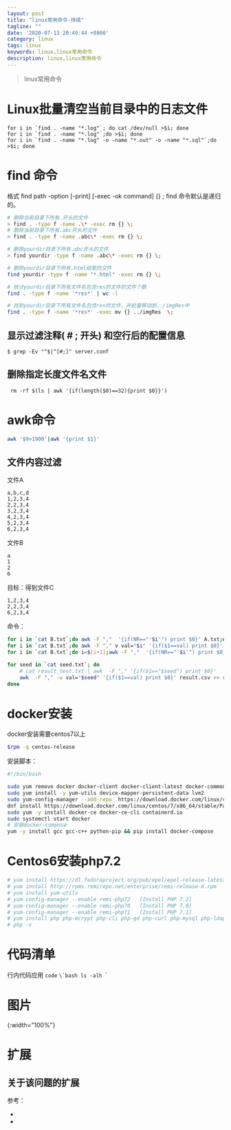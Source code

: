 ```yaml
---
layout: post
title: "linux常用命令-待续"
tagline: ""
date: '2020-07-13 20:49:44 +0800'
category: linux
tags: linux 
keywords: linux,linux常用命令
description: linux,linux常用命令
---
```

> linux常用命令

# Linux批量清空当前目录中的日志文件
```
for i in `find . -name "*.log"`; do cat /dev/null >$i; done
for i in `find . -name "*.log"`;do >$i; done
for i in `find . -name "*.log" -o -name "*.out" -o -name "*.sql"`;do >$i; done
```
# find 命令
格式 find path -option [-print] [-exec -ok command] {} \;
find 命令默认是递归的。
```sh
# 删除当前目录下所有.开头的文件
> find . -type f -name .\* -exec rm {} \;
# 删除当前目录下所有.abc开头的文件
> find . -type f -name .abc\* -exec rm {} \;

# 删除yourdir目录下所有.abc开头的文件
> find yourdir -type f -name .abc\* -exec rm {} \;

# 删除yourdir目录下所有.html结尾的文件
find yourdir -type f -name "*.html" -exec rm {} \;

# 统计yourdir目录下所有文件名包含res的文件的文件个数
find . -type f -name '*res*' | wc -l

# 找到yourdir目录下所有文件名包含res的文件，并批量移动到../imgRes中
find . -type f -name '*res*' -exec mv {} ../imgRes  \;

```
## 显示过滤注释( # ; 开头) 和空行后的配置信息
```
$ grep -Ev "^$|^[#;]" server.conf
```
## 删除指定长度文件名文件

```
 rm -rf $(ls | awk '{if(length($0)==32){print $0}}')
```
# awk命令
```sh
awk '$9>1900'|awk '{print $1}'
```
## 文件内容过滤
文件A
```
a,b,c,d
1,2,3,4
2,2,3,4
3,2,3,4
4,2,3,4
5,2,3,4
6,2,3,4
```
文件B
```
a
1
2
6
```
目标：得到文件C
```
1,2,3,4
2,2,3,4
6,2,3,4
```
命令：
```sh
for i in `cat B.txt`;do awk -F ","  '{if(NR=="'$i'") print $0}' A.txt;done > C.txt 
for i in `cat B.txt`;do awk -F "," v val="$i" '{if($1==val) print $0}' A.txt;done >  C.txt 
for i in `cat B.txt`;do i=$[i+1];awk -F ","  '{if(NR=="'$i'") print $0}' A.txt;done > C.txt 

for seed in `cat seed.txt`; do
	# cat result_test.txt | awk  -F "," '{if($1=="$seed") print $0}'  
	awk  -F "," -v val="$seed" '{if($1==val) print $0}' result.csv >> result_filter.txt
done
```

# docker安装
docker安装需要centos7以上
```sh
$rpm -q centos-release 
```
安装脚本：
```sh
#!/bin/bash

sudo yum remove docker docker-client docker-client-latest docker-common docker-latest docker-latest-logrotate docker-logrotate docker-selinux docker-engine-selinux docker-engine
sudo yum install -y yum-utils device-mapper-persistent-data lvm2
sudo yum-config-manager --add-repo  https://download.docker.com/linux/centos/docker-ce.repo
dnf install https://download.docker.com/linux/centos/7/x86_64/stable/Packages/containerd.io-1.2.6-3.3.el7.x86_64.rpm
sudo yum -y install docker-ce docker-ce-cli containerd.io
sudo systemctl start docker
# 安装docker-compose
yum -y install gcc gcc-c++ python-pip && pip install docker-compose
```
# Centos6安装php7.2
```sh
# yum install https://dl.fedoraproject.org/pub/epel/epel-release-latest-6.noarch.rpm
# yum install http://rpms.remirepo.net/enterprise/remi-release-6.rpm
# yum install yum-utils
# yum-config-manager --enable remi-php72   [Install PHP 7.2]
# yum-config-manager --enable remi-php70   [Install PHP 7.0]
# yum-config-manager --enable remi-php71   [Install PHP 7.1]
# yum install php php-mcrypt php-cli php-gd php-curl php-mysql php-ldap php-zip php-fileinfo php-fpm php-swoole php-redis
# php -v
```

# 代码清单
行内代码应用 `code`
``\`bash
ls -alh
``\`

# 图片
![](){:width="100%"}

# 扩展
关于该问题的扩展
---
参考：
- []()
- []()
